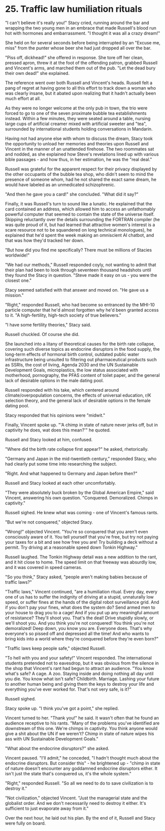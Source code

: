 # 25. Traffic law humiliation rituals

"I can't believe it's really you!" Stacy cried, running around the bar and wrapping the two young men in an embrace that made Russell's blood run hot with hormones and embarrassment. "I thought it was all a crazy dream!"

She held on for several seconds before being interrupted by an "Excuse me, miss" from the punter whose beer she had just dropped all over the bar.

"Piss off, dickhead!" she offered in response. She tore off her clean, pressed apron, threw it at the foot of the offending patron, grabbed Russell and Vincent's arms, and marched them out of the pub. "Let the dead bury their own dead!" she explained.

The reference went over both Russell and Vincent's heads. Russell felt a pang of regret at having gone to all this effort to track down a woman who was clearly insane, but it abated upon realizing that it hadn't actually been much effort at all.

As they were no longer welcome at the only pub in town, the trio were forced to go to one of the seven proximate bubble tea establishments instead. Within a few minutes, they were seated around a table, nursing large cups of artificial creamer mixed with artificial sweeter and "tea", surrounded by international students holding conversations in Mandarin.

Having not had anyone else with whom to discuss the dream, Stacy took the opportunity to unload her memories and theories upon Russell and Vincent in the manner of an unattended firehose. The two roommates sat and nodded, as she explained how Steve's revelations lined up with various bible passages - and how thus, in her estimation, he was the "real deal."

Russell was grateful for the apparent respect for their privacy displayed by the other occupants of the bubble tea shop, who didn't seem to mind the presence of someone whom, had he not shared the exact same dream, he would have labeled as an unmedicated schizophrenic.

"And then he gave you a card!" she concluded. "What did it say?"

Finally, it was Russell's turn to sound like a lunatic. He explained that the card contained an address, which allowed him to access an unfathomably powerful computer that seemed to contain the state of the universe itself. Skipping reluctantly over the details surrounding the FORTRAN compiler (he was quite proud of it, but had learned that attractive women's interest is a scare resource not to be squandered on long technical monologues), he explained that he'd spent the week making an omniscient AI chatbot, and that was how they'd tracked her down.

"But how did you find me specifically? There must be millions of Stacies worldwide!"

"We had our methods," Russell responded coyly, not wanting to admit that their plan had been to look through seventeen thousand headshots until they found the Stacy in question. "Steve made it easy on us - you were the closest one."

Stacy seemed satisfied with that answer and moved on. "He gave us a mission."

"Right," responded Russell, who had become so entranced by the MHI-10 particle computer that he'd almost forgotten why he'd been granted access to it. "A high-fertility, high-tech society of true believers."

"I have some fertility theories," Stacy said.

Russell chuckled. Of course she did.

She launched into a litany of theoretical causes for the birth rate collapse, covering such diverse topics as endocrine disruptors in the food supply, the long-term effects of hormonal birth control, outdated public water infrastructure being unsuited to filtering out pharmaceutical products such as SSRIs, the cost of living, Agenda 2030 and the UN Sustainable Development Goals, microplastics, the low status associated with motherhood, pornography, the PFAS content of toilet paper, and the general lack of desirable options in the male dating pool.

Russell responded with his take, which centered around climate/overpopulation concerns, the effects of universal education, r/K selection theory, and the general lack of desirable options in the female dating pool.

Stacy responded that his opinions were "midwit."

Finally, Vincent spoke up. "'A chimp in state of nature never jerks off, but in captivity he does, wat does this mean?'" he quoted.

Russell and Stacy looked at him, confused.

"Where did the birth rate collapse first appear?" he asked, rhetorically.

"Germany and Japan in the mid-twentieth century," responded Stacy, who had clearly put some time into researching the subject.

"Right. And what happened to Germany and Japan before then?"

Russell and Stacy looked at each other uncomfortably.

"They were absolutely buck broken by the Global American Empire," said Vincent, answering his own question. "Conquered. Demoralized. Chimps in captivity."

Russell sighed. He knew what was coming - one of Vincent's famous rants.

"But we're not conquered," objected Stacy.

"Wrong!" objected Vincent. "You're so conquered that you aren't even consciously aware of it. You tell yourself that you're free, but try not paying your taxes for a bit and see how free you are! Try building a deck without a permit. Try driving at a reasonable speed down Tonkin Highway."

Russell laughed. The Tonkin Highway detail was a new addition to the rant, and it hit close to home. The speed limit on that freeway was absurdly low, and it was covered in speed cameras.

"So you think," Stacy asked, "people aren't making babies because of traffic laws?"

"Traffic laws," Vincent continued, "are a humiliation ritual. Every day, every one of us has to suffer the indignity of driving at a stupid, unnaturally low speed, or suffer fines at the hands of the digital robot surveillance grid. And if you don't pay your fines, what does the system do? Send armed men to your house to drag you to a cage! And if you put up any meaningful amount of resistance? They'll shoot you. That's the deal! Drive stupidly slowly, or we'll shoot you. And you think you're not conquered! You think you're not demoralized! Deep down, you know you are. Everyone does. That's why everyone's so pissed off and depressed all the time! And who wants to bring kids into a world where they're conquered before they're even born?"

"Traffic laws keep people safe," objected Russell.

"To hell with you and your safety!" Vincent responded. The international students pretended not to eavesdrop, but it was obvious from the silence in the shop that Vincent's rant had begun to attract an audience. "You know what's safe? A cage. A zoo. Staying inside and doing nothing all day until you die. You know what isn't safe? Childbirth. Marriage. Lashing your future to another human being and giving them the keys to destroy your life and everything you've ever worked for. That's not very safe, is it?"

Russell sighed.

Stacy spoke up. "I think you've got a point," she replied.

Vincent turned to her. "Thank you!" he said. It wasn't often that he found an audience receptive to his rants. "Many of the problems you've identified are downstream of this one. We're chimps in captivity. You think anyone would give a shit about the UN if we weren't? Chimp in state of nature wipes his ass with UN Sustainable Development Goals."

"What about the endocrine disruptors?" she asked.

Vincent paused. "I'll admit," he conceded, "I hadn't thought much about the endocrine disruptors. But consider this" - he brightened up - "chimp in state of nature doesn't encounter any goddamned endocrine disruptors either. It isn't just the state that's conquered us, it's the whole system."

"Right," responded Russell. "So all we need to do to save civilization is to destroy it."

"Not civilization," objected Vincent. "Just the managerial state and the globalist order. And we don't necessarily need to destroy it either. It's sufficient to just evaporate away from it."

Over the next hour, he laid out his plan. By the end of it, Russell and Stacy were fully on board.
